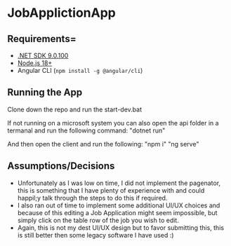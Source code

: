 # JobApplictionApp

## Requirements=
- [.NET SDK 9.0.100](https://dotnet.microsoft.com/en-us/download/dotnet/9.0)
- [Node.js 18+](https://nodejs.org/)
- Angular CLI (`npm install -g @angular/cli`)

## Running the App
Clone down the repo and run the start-dev.bat

If not running on a microsoft system you can also open the api folder in a termanal and run the following command:
"dotnet run"

And then open the client and run the following:
"npm i"
"ng serve"

## Assumptions/Decisions

- Unfortunately as I was low on time, I did not implement the pagenator, this is something that I have plenty of experience with and could happil;y talk through the steps to do this if required.
- I also ran out of time to implement some additional UI/UX choices and because of this editing a Job Application might seem impossible, but simply click on the table row of the job you wish to edit.
- Again, this is not my dest UI/UX design but to favor submitting this, this is still better then some legacy software I have used :)
